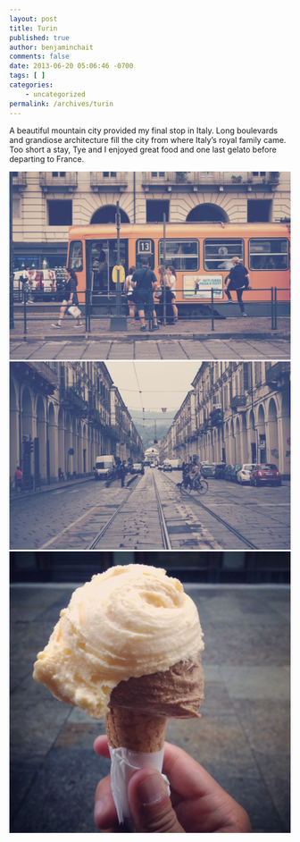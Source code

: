 ```yaml
---
layout: post
title: Turin
published: true
author: benjaminchait
comments: false
date: 2013-06-20 05:06:46 -0700
tags: [ ]
categories:
    - uncategorized
permalink: /archives/turin
---
```

A beautiful mountain city provided my final stop in Italy. Long boulevards and grandiose architecture fill the city from where Italy’s royal family came. Too short a stay, Tye and I enjoyed great food and one last gelato before departing to France.

![Tram][1] 
![Long view toward Piazza Vittorio Veneto][2] 
![Gelato][3]

 [1]: /wp-content/uploads/media/img/2013/06-wp/20130625-000033.jpg
 [2]: /wp-content/uploads/media/img/2013/06-wp/20130625-000042.jpg
 [3]: /wp-content/uploads/media/img/2013/06-wp/20130625-000241.jpg